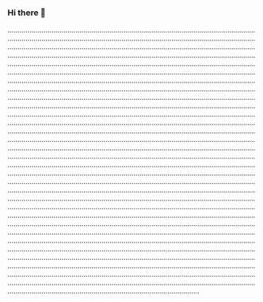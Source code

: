 ### Hi there 👋

....................................................................................................................................................................................................................................................................................................................................................................................................................................................................................................................................................................................................................................................................................................................................................................................................................................................................................................................................................................................................................................................................................................................................................................................................................................................................................................................................................................................................................................................................................................................................................................................................................................................................................................................................................................................................................................................................................................................................................................................................................................................................................................................................................................................................................................................................................................................................................................................................................................................................................................................................................................................................................................................................................................................................................................................................................................................................................................................................................................................................................................................................................................................................................................................................................................................................................................................................................................................................................................................................................................................................................................................................................................................................................................................................................................................................................................................................................................................................................................................................................................................................................................